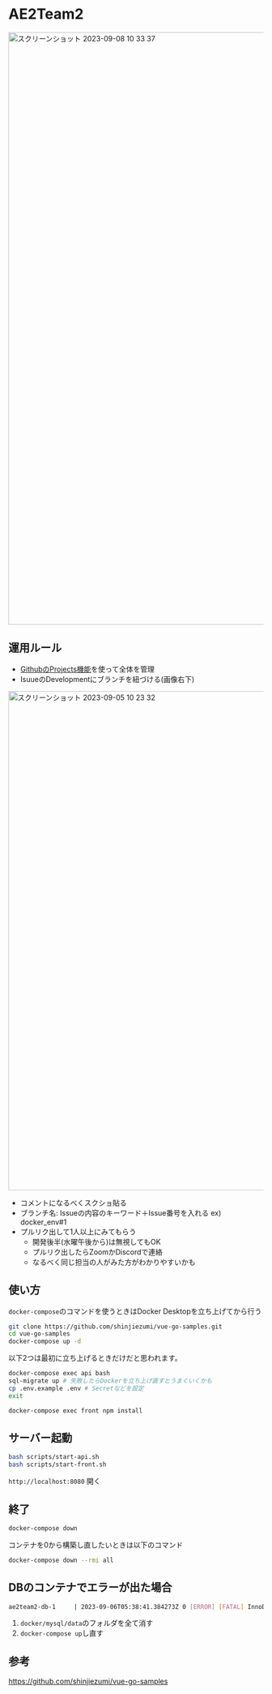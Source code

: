 # AE2Team2
<img width="1169" alt="スクリーンショット 2023-09-08 10 33 37" src="https://github.com/NKotani/AE2Team2/assets/82433118/b90142b0-038c-42a8-ab2c-95d941ac14d2">

## 運用ルール
* [GithubのProjects機能](https://github.com/users/NKotani/projects/3)を使って全体を管理
* IsuueのDevelopmentにブランチを紐づける(画像右下)
<img width="985" alt="スクリーンショット 2023-09-05 10 23 32" src="https://github.com/NKotani/AE2Team2/assets/82433118/f4f099b8-b0bc-4379-b24b-86dab03b301a">

* コメントになるべくスクショ貼る
* ブランチ名: Issueの内容のキーワード＋Issue番号を入れる ex) docker_env#1
* プルリク出して1人以上にみてもらう
  * 開発後半(水曜午後から)は無視してもOK
  * プルリク出したらZoomかDiscordで連絡
  * なるべく同じ担当の人がみた方がわかりやすいかも

## 使い方
`docker-compose`のコマンドを使うときはDocker Desktopを立ち上げてから行う
```bash
git clone https://github.com/shinjiezumi/vue-go-samples.git
cd vue-go-samples
docker-compose up -d
```

以下2つは最初に立ち上げるときだけだと思われます。
```bash
docker-compose exec api bash
sql-migrate up # 失敗したらDockerを立ち上げ直すとうまくいくかも
cp .env.example .env # Secretなどを設定
exit
```

```bash
docker-compose exec front npm install
```

## サーバー起動

```bash
bash scripts/start-api.sh
bash scripts/start-front.sh
```

`http://localhost:8080` 開く

## 終了
```bash
docker-compose down
```

コンテナを0から構築し直したいときは以下のコマンド
```bash
docker-compose down --rmi all
```

## DBのコンテナでエラーが出た場合
```bash
ae2team2-db-1     | 2023-09-06T05:38:41.384273Z 0 [ERROR] [FATAL] InnoDB: Table flags are 0 in the data dictionary but the flags in file ./ibdata1 are 0x4000!
```
1. `docker/mysql/data`のフォルダを全て消す
2. `docker-compose up`し直す

## 参考
https://github.com/shinjiezumi/vue-go-samples
